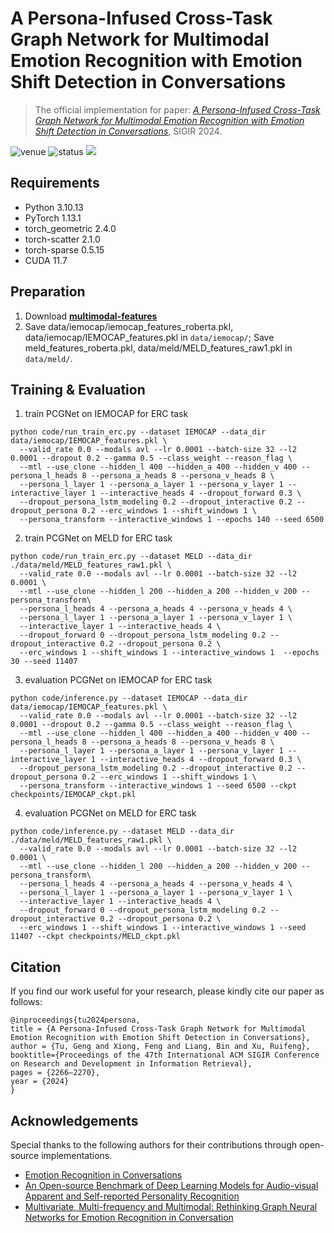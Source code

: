 # A Persona-Infused Cross-Task Graph Network for Multimodal Emotion Recognition with Emotion Shift Detection in Conversations

> The official implementation for paper: [*A Persona-Infused Cross-Task Graph Network for Multimodal Emotion Recognition with Emotion Shift Detection in Conversations*](https://dl.acm.org/doi/10.1145/3626772.3657944), SIGIR 2024.

<img src="https://img.shields.io/badge/Venue-SIGIR--24-blue" alt="venue"/> <img src="https://img.shields.io/badge/Status-Accepted-success" alt="status"/> <img src="https://img.shields.io/badge/Issues-Welcome-red">


## Requirements
* Python 3.10.13
* PyTorch 1.13.1
* torch_geometric 2.4.0
* torch-scatter 2.1.0
* torch-sparse 0.5.15
* CUDA 11.7

## Preparation

1. Download  [**multimodal-features**](https://www.dropbox.com/scl/fo/veblbniqjrp3iv3fs3z6p/AEzkNgWqPHHzldBZ0zEzr2Y?rlkey=yhlr653c0vnvaf1krpdkla36u&e=1&dl=0) 
2. Save data/iemocap/iemocap_features_roberta.pkl, data/iemocap/IEMOCAP_features.pkl in `data/iemocap/`; Save meld_features_roberta.pkl, data/meld/MELD_features_raw1.pkl in `data/meld/`. 


## Training & Evaluation

1. train PCGNet on IEMOCAP for ERC task
```shell
python code/run_train_erc.py --dataset IEMOCAP --data_dir data/iemocap/IEMOCAP_features.pkl \
  --valid_rate 0.0 --modals avl --lr 0.0001 --batch-size 32 --l2 0.0001 --dropout 0.2 --gamma 0.5 --class_weight --reason_flag \
  --mtl --use_clone --hidden_l 400 --hidden_a 400 --hidden_v 400 --persona_l_heads 8 --persona_a_heads 8 --persona_v_heads 8 \
  --persona_l_layer 1 --persona_a_layer 1 --persona_v_layer 1 --interactive_layer 1 --interactive_heads 4 --dropout_forward 0.3 \
  --dropout_persona_lstm_modeling 0.2 --dropout_interactive 0.2 --dropout_persona 0.2 --erc_windows 1 --shift_windows 1 \
  --persona_transform --interactive_windows 1 --epochs 140 --seed 6500
```

2. train PCGNet on MELD for ERC task
```shell
python code/run_train_erc.py --dataset MELD --data_dir ./data/meld/MELD_features_raw1.pkl \
  --valid_rate 0.0 --modals avl --lr 0.0001 --batch-size 32 --l2 0.0001 \
  --mtl --use_clone --hidden_l 200 --hidden_a 200 --hidden_v 200 --persona_transform\
  --persona_l_heads 4 --persona_a_heads 4 --persona_v_heads 4 \
  --persona_l_layer 1 --persona_a_layer 1 --persona_v_layer 1 \
  --interactive_layer 1 --interactive_heads 4 \
  --dropout_forward 0 --dropout_persona_lstm_modeling 0.2 --dropout_interactive 0.2 --dropout_persona 0.2 \
  --erc_windows 1 --shift_windows 1 --interactive_windows 1  --epochs 30 --seed 11407
```

3. evaluation PCGNet on IEMOCAP for ERC task
```shell
python code/inference.py --dataset IEMOCAP --data_dir data/iemocap/IEMOCAP_features.pkl \
  --valid_rate 0.0 --modals avl --lr 0.0001 --batch-size 32 --l2 0.0001 --dropout 0.2 --gamma 0.5 --class_weight --reason_flag \
  --mtl --use_clone --hidden_l 400 --hidden_a 400 --hidden_v 400 --persona_l_heads 8 --persona_a_heads 8 --persona_v_heads 8 \
  --persona_l_layer 1 --persona_a_layer 1 --persona_v_layer 1 --interactive_layer 1 --interactive_heads 4 --dropout_forward 0.3 \
  --dropout_persona_lstm_modeling 0.2 --dropout_interactive 0.2 --dropout_persona 0.2 --erc_windows 1 --shift_windows 1 \
  --persona_transform --interactive_windows 1 --seed 6500 --ckpt checkpoints/IEMOCAP_ckpt.pkl
```

4. evaluation PCGNet on MELD for ERC task
```shell
python code/inference.py --dataset MELD --data_dir ./data/meld/MELD_features_raw1.pkl \
  --valid_rate 0.0 --modals avl --lr 0.0001 --batch-size 32 --l2 0.0001 \
  --mtl --use_clone --hidden_l 200 --hidden_a 200 --hidden_v 200 --persona_transform\
  --persona_l_heads 4 --persona_a_heads 4 --persona_v_heads 4 \
  --persona_l_layer 1 --persona_a_layer 1 --persona_v_layer 1 \
  --interactive_layer 1 --interactive_heads 4 \
  --dropout_forward 0 --dropout_persona_lstm_modeling 0.2 --dropout_interactive 0.2 --dropout_persona 0.2 \
  --erc_windows 1 --shift_windows 1 --interactive_windows 1 --seed 11407 --ckpt checkpoints/MELD_ckpt.pkl
```


## Citation
If you find our work useful for your research, please kindly cite our paper as follows:
```
@inproceedings{tu2024persona,
title = {A Persona-Infused Cross-Task Graph Network for Multimodal Emotion Recognition with Emotion Shift Detection in Conversations},
author = {Tu, Geng and Xiong, Feng and Liang, Bin and Xu, Ruifeng},
booktitle={Proceedings of the 47th International ACM SIGIR Conference on Research and Development in Information Retrieval},
pages = {2266–2270},
year = {2024}
}
```

## Acknowledgements
Special thanks to the following authors for their contributions through open-source implementations.

* [Emotion Recognition in Conversations](https://github.com/declare-lab/conv-emotion)
* [An Open-source Benchmark of Deep Learning Models for Audio-visual Apparent and Self-reported Personality Recognition](https://github.com/liaorongfan/DeepPersonality.git)
* [Multivariate, Multi-frequency and Multimodal: Rethinking Graph Neural Networks for Emotion Recognition in Conversation](https://github.com/feiyuchen7/M3NET)
